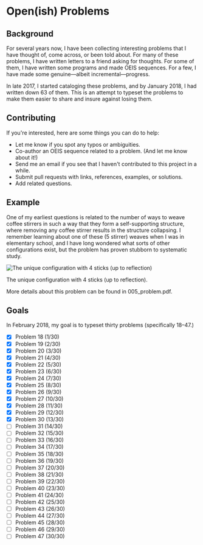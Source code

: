 # Open(ish) Problems
## Background
  For several years now, I have been collecting interesting problems that I have thought of, come across, or been told about.
  For many of these problems, I have written letters to a friend asking for thoughts.
  For some of them, I have written some programs and made OEIS sequences.
  For a few, I have made some genuine—albeit incremental—progress.

  In late 2017, I started cataloging these problems, and by January 2018, I had written down 63 of them.
  This is an attempt to typeset the problems to make them easier to share and insure against losing them.

## Contributing
  If you're interested, here are some things you can do to help:
  * Let me know if you spot any typos or ambiguities.
  * Co-author an OEIS sequence related to a problem. (And let me know about it!)
  * Send me an email if you see that I haven't contributed to this project in a while.
  * Submit pull requests with links, references, examples, or solutions.
  * Add related questions.

## Example
  One of my earliest questions is related to the number of ways to weave coffee stirrers
  in such a way that they form a self-supporting structure,
  where removing any coffee stirrer results in the structure collapsing.
  I remember learning about one of these (5 stirrer) weaves when I was in elementary school,
  and I have long wondered what sorts of other configurations exist,
  but the problem has proven stubborn to systematic study.

  ![The unique configuration with 4 sticks (up to reflection)](https://imgur.com/MgruEht.png)

  The unique configuration with 4 sticks (up to reflection).

  More details about this problem can be found in 005_problem.pdf.

## Goals
  In February 2018, my goal is to typeset thirty problems (specifically 18–47.)

- [x] Problem 18 (1/30)
- [x] Problem 19 (2/30)
- [x] Problem 20 (3/30)
- [x] Problem 21 (4/30)
- [x] Problem 22 (5/30)
- [x] Problem 23 (6/30)
- [x] Problem 24 (7/30)
- [x] Problem 25 (8/30)
- [x] Problem 26 (9/30)
- [x] Problem 27 (10/30)
- [x] Problem 28 (11/30)
- [x] Problem 29 (12/30)
- [x] Problem 30 (13/30)
- [ ] Problem 31 (14/30)
- [ ] Problem 32 (15/30)
- [ ] Problem 33 (16/30)
- [ ] Problem 34 (17/30)
- [ ] Problem 35 (18/30)
- [ ] Problem 36 (19/30)
- [ ] Problem 37 (20/30)
- [ ] Problem 38 (21/30)
- [ ] Problem 39 (22/30)
- [ ] Problem 40 (23/30)
- [ ] Problem 41 (24/30)
- [ ] Problem 42 (25/30)
- [ ] Problem 43 (26/30)
- [ ] Problem 44 (27/30)
- [ ] Problem 45 (28/30)
- [ ] Problem 46 (29/30)
- [ ] Problem 47 (30/30)
